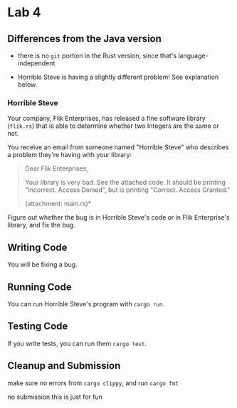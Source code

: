 # Lab 4

## Differences from the Java version

 - there is no `git` portion in the Rust version, since that's language-independent 

 - Horrible Steve is having a slightly different problem! See explanation below.

### Horrible Steve

Your company, Flik Enterprises, has released a fine software library (`flik.rs`) that is able to determine whether two Integers are the same or not.

You receive an email from someone named "Horrible Steve" who describes a problem they're having with your library:
> Dear Flik Enterprises,
> 
> Your library is very bad. See the attached code. It should be printing "Incorrect. Access Denied", but is printing "Correct. Access Granted."
>
> (attachment: main.rs)*

Figure out whether the bug is in Horrible Steve's code or in Flik Enterprise's library, and fix the bug.

 ## Writing Code

You will be fixing a bug.

## Running Code

You can run Horrible Steve's program with `cargo run`.

## Testing Code

If you write tests, you can run them `cargo test`.

## Cleanup and Submission

make sure no errors from `cargo clippy`, and run `cargo fmt`

no submission this is just for fun
